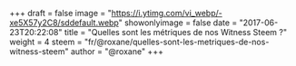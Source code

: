 +++
draft = false
image = "https://i.ytimg.com/vi_webp/-xe5X57y2C8/sddefault.webp"
showonlyimage = false
date = "2017-06-23T20:22:08"
title = "Quelles sont les métriques de nos Witness Steem ?"
weight = 4
steem = "fr/@roxane/quelles-sont-les-metriques-de-nos-witness-steem"
author = "@roxane"
+++

<!--more-->
